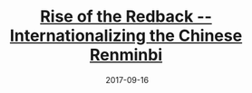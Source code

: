 ---
layout: post
title: <a href='https://thediplomat.com/2017/09/rise-of-the-redback-internationalizing-the-chinese-renminbi/' target="_blank">Rise of the Redback -- Internationalizing the Chinese Renminbi</a> 
date:  2017-09-16 
description: Beijing’s plans to internationalize the RMB haven’t come to fruition; the Belt and Road Initiative may help finally make gains.
tags: China
categories: English
---